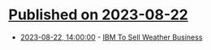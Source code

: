 # [Published on 2023-08-22](index.md)

* [2023-08-22, 14:00:00](https://slashdot.org/story/23/08/22/1338254/ibm-to-sell-weather-business?utm_source=rss1.0mainlinkanon&utm_medium=feed) - [IBM To Sell Weather Business](https://slashdot.org/story/23/08/22/1338254/ibm-to-sell-weather-business?utm_source=rss1.0mainlinkanon&utm_medium=feed)
